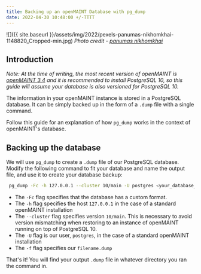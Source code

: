 ```yaml
---
title: Backing up an openMAINT Database with pg_dump
date: 2022-04-30 10:48:00 +/-TTTT
---
```

![]({{ site.baseurl }}/assets/img/2022/pexels-panumas-nikhomkhai-1148820_Cropped-min.jpg)
*Photo credit - [panumas nikhomkhai](https://www.pexels.com/@cookiecutter/)*
## Introduction

*Note: At the time of writing, the most recent version of openMAINT is [openMAINT 3.4](https://sourceforge.net/projects/openmaint/files/2.2/Core%20updates/openmaint-2.2-3.4/) and it is recommended to install PostgreSQL 10, so this guide will assume your database is also versioned for PostgreSQL 10.*

The information in your openMAINT instance is stored in a PostgreSQL database. It can be simply backed up in the form of a `.dump`  file with a single command. 

Follow this guide for an explanation of how `pg_dump`  works in the context of openMAINT's database.

## Backing up the database

We will use `pg_dump`  to create a `.dump`  file of our PostgreSQL database. Modify the following command to fit your database and name the output file, and use it to create your database backup:

```bash
 pg_dump -Fc -h 127.0.0.1 --cluster 10/main -U postgres <your_database_name> -f openMAINT_backup_MM_DD_YYYY.dump
 ```

* The `-Fc`  flag specifies that the database has a custom format.
* The `-h`  flag specifies the host `127.0.0.1` in the case of a standard openMAINT installation
* The `--cluster`  flag specifies version `10/main`. This is necessary to avoid version mismatching when restoring to an instance of openMAINT running on top of PostgreSQL 10.
* The `-U`  flag is our user, `postgres`, in the case of a standard openMAINT installation
* The `-f`  flag specifies our `filename.dump`

That's it! You will find your output `.dump` file in whatever directory you ran the command in.
